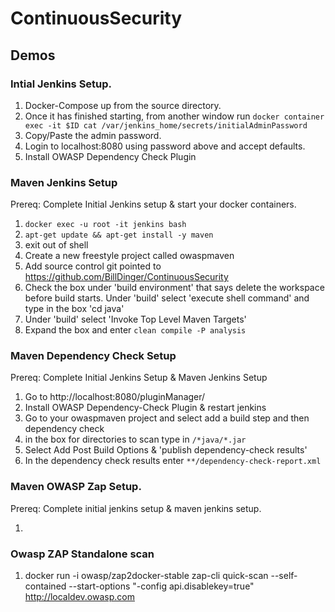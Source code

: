 # ContinuousSecurity



## Demos

### Intial Jenkins Setup.

1. Docker-Compose up from the source directory.
2. Once it has finished starting, from another window run ```docker container exec -it $ID cat /var/jenkins_home/secrets/initialAdminPassword```
3. Copy/Paste the admin password.
4. Login to localhost:8080 using password above and accept defaults.
5. Install OWASP Dependency Check Plugin

### Maven Jenkins Setup
Prereq: Complete Initial Jenkins setup & start your docker containers.

1. ```docker exec -u root -it jenkins bash```
2. ```apt-get update && apt-get install -y maven```
3. exit out of shell
4. Create a new freestyle project called owaspmaven
5. Add source control git pointed to https://github.com/BillDinger/ContinuousSecurity
6. Check the box under 'build environment' that says delete the workspace before build starts.
   Under 'build' select 'execute shell command' and type in the box 'cd java'
7. Under 'build' select 'Invoke Top Level Maven Targets'
8. Expand the box and enter ```clean compile -P analysis```


### Maven Dependency Check Setup 

Prereq: Complete Initial Jenkins Setup & Maven Jenkins Setup

1. Go to http://localhost:8080/pluginManager/
2. Install OWASP Dependency-Check Plugin & restart jenkins
3. Go to your owaspmaven project and select add a build step and then dependency check
4. in the box for directories to scan type in ```/*java/*.jar```
5. Select Add Post Build Options & 'publish dependency-check results'
6.  In the dependency check results enter ```**/dependency-check-report.xml```

### Maven OWASP Zap Setup.
Prereq: Complete initial jenkins setup & maven jenkins setup.

1.

### Owasp ZAP Standalone scan
1. docker run -i owasp/zap2docker-stable zap-cli quick-scan --self-contained --start-options "-config api.disablekey=true" http://localdev.owasp.com